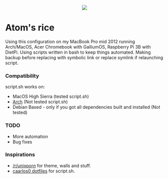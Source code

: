 <p align="center">
  <img src="https://i.imgur.com/UaFMLeU.png">
</p>

# Atom's rice

Using this configuration on my MacBook Pro mid 2012 running Arch/MacOS, Acer Chromebook with GalliumOS, Raspberry Pi 3B with DietPi.
Using scripts written in bash to keep things automated.
Making backup before replacing with symbolic link or replace symlink if relaunching script.


### Compatibility
script.sh works on:
* MacOS High Sierra (tested script.sh)
* [Arch](https://i.imgur.com/gjNNJV1.png) (Not tested script.sh) 
* Debian Based - only if you got all dependencies built and installed (Not tested)

### TODO
* More automation
* Bug fixes

### Inspirations
* [/r/unixporn](https://reddit.com/r/unixporn) for theme, walls and stuff.
* [caarlos0 dotfiles](https://github.com/caarlos0/dotfiles) for script.sh.
